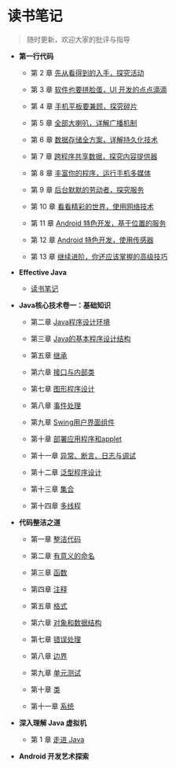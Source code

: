 # 读书笔记
> 随时更新，欢迎大家的批评与指导

- **第一行代码**

   * 第 2 章 [先从看得到的入手，探究活动](https://github.com/ZhangMiao147/android_learning_notes/blob/master/BookNote/%E7%AC%AC%E4%B8%80%E8%A1%8C%E4%BB%A3%E7%A0%81/%E7%AC%AC2%E7%AB%A0-%E5%85%88%E4%BB%8E%E7%9C%8B%E5%BE%97%E5%88%B0%E7%9A%84%E5%85%A5%E6%89%8B%EF%BC%8C%E6%8E%A2%E7%A9%B6%E6%B4%BB%E5%8A%A8.md)

   * 第 3 章 [软件也要拼脸蛋，UI 开发的点点滴滴](https://github.com/ZhangMiao147/android_learning_notes/blob/master/BookNote/%E7%AC%AC%E4%B8%80%E8%A1%8C%E4%BB%A3%E7%A0%81/%E7%AC%AC3%E7%AB%A0-%E8%BD%AF%E4%BB%B6%E4%B9%9F%E8%A6%81%E6%8B%BC%E8%84%B8%E8%9B%8B%2CUI%E5%BC%80%E5%8F%91%E7%9A%84%E7%82%B9%E7%82%B9%E6%BB%B4%E6%BB%B4.md)

   * 第 4 章 [手机平板要兼顾，探究碎片](https://github.com/ZhangMiao147/android_learning_notes/blob/master/BookNote/%E7%AC%AC%E4%B8%80%E8%A1%8C%E4%BB%A3%E7%A0%81/%E7%AC%AC4%E7%AB%A0-%E6%89%8B%E6%9C%BA%E5%B9%B3%E6%9D%BF%E8%A6%81%E5%85%BC%E9%A1%BE%EF%BC%8C%E6%8E%A2%E7%A9%B6%E7%A2%8E%E7%89%87.md)

   * 第 5 章 [全部大喇叭，详解广播机制](https://github.com/ZhangMiao147/android_learning_notes/blob/master/BookNote/%E7%AC%AC%E4%B8%80%E8%A1%8C%E4%BB%A3%E7%A0%81/%E7%AC%AC5%E7%AB%A0-%E5%85%A8%E9%83%A8%E5%A4%A7%E5%96%87%E5%8F%AD%EF%BC%8C%E8%AF%A6%E8%A7%A3%E5%B9%BF%E6%92%AD%E6%9C%BA%E5%88%B6.md)

   * 第 6 章 [数据存储全方案，详解持久化技术](https://github.com/ZhangMiao147/android_learning_notes/blob/master/BookNote/%E7%AC%AC%E4%B8%80%E8%A1%8C%E4%BB%A3%E7%A0%81/%E7%AC%AC6%E7%AB%A0-%E6%95%B0%E6%8D%AE%E5%AD%98%E5%82%A8%E5%85%A8%E6%96%B9%E6%A1%88%EF%BC%8C%E8%AF%A6%E8%A7%A3%E6%8C%81%E4%B9%85%E5%8C%96%E6%8A%80%E6%9C%AF.md)

   * 第 7 章 [跨程序共享数据，探究内容提供器](https://github.com/ZhangMiao147/android_learning_notes/blob/master/BookNote/%E7%AC%AC%E4%B8%80%E8%A1%8C%E4%BB%A3%E7%A0%81/%E7%AC%AC7%E7%AB%A0-%E8%B7%A8%E7%A8%8B%E5%BA%8F%E5%85%B1%E4%BA%AB%E6%95%B0%E6%8D%AE%EF%BC%8C%E6%8E%A2%E7%A9%B6%E5%86%85%E5%AE%B9%E6%8F%90%E4%BE%9B%E5%99%A8.md)

   * 第 8 章 [丰富你的程序，运行手机多媒体](https://github.com/ZhangMiao147/android_learning_notes/blob/master/BookNote/%E7%AC%AC%E4%B8%80%E8%A1%8C%E4%BB%A3%E7%A0%81/%E7%AC%AC8%E7%AB%A0-%E4%B8%B0%E5%AF%8C%E4%BD%A0%E7%9A%84%E7%A8%8B%E5%BA%8F%EF%BC%8C%E8%BF%90%E8%A1%8C%E6%89%8B%E6%9C%BA%E5%A4%9A%E5%AA%92%E4%BD%93.md)

   * 第 9 章 [后台默默的劳动者，探究服务](https://github.com/ZhangMiao147/android_learning_notes/blob/master/BookNote/%E7%AC%AC%E4%B8%80%E8%A1%8C%E4%BB%A3%E7%A0%81/%E7%AC%AC9%E7%AB%A0-%E5%90%8E%E5%8F%B0%E9%BB%98%E9%BB%98%E7%9A%84%E5%8A%B3%E5%8A%A8%E8%80%85%EF%BC%8C%E6%8E%A2%E7%A9%B6%E6%9C%8D%E5%8A%A1.md)

   * 第 10 章 [看看精彩的世界，使用网络技术](https://github.com/ZhangMiao147/android_learning_notes/blob/master/BookNote/%E7%AC%AC%E4%B8%80%E8%A1%8C%E4%BB%A3%E7%A0%81/%E7%AC%AC10%E7%AB%A0-%E7%9C%8B%E7%9C%8B%E7%B2%BE%E5%BD%A9%E7%9A%84%E4%B8%96%E7%95%8C%EF%BC%8C%E4%BD%BF%E7%94%A8%E7%BD%91%E7%BB%9C%E6%8A%80%E6%9C%AF.md)

   * 第 11 章 [Android 特色开发，基于位置的服务](https://github.com/ZhangMiao147/android_learning_notes/blob/master/BookNote/%E7%AC%AC%E4%B8%80%E8%A1%8C%E4%BB%A3%E7%A0%81/%E7%AC%AC11%E7%AB%A0-Android%E7%89%B9%E8%89%B2%E5%BC%80%E5%8F%91%EF%BC%8C%E5%9F%BA%E4%BA%8E%E4%BD%8D%E7%BD%AE%E7%9A%84%E6%9C%8D%E5%8A%A1.md)

   * 第 12 章 [Android 特色开发，使用传感器](https://github.com/ZhangMiao147/android_learning_notes/blob/master/BookNote/%E7%AC%AC%E4%B8%80%E8%A1%8C%E4%BB%A3%E7%A0%81/%E7%AC%AC12%E7%AB%A0-Android%E7%89%B9%E8%89%B2%E5%BC%80%E5%8F%91%EF%BC%8C%E4%BD%BF%E7%94%A8%E4%BC%A0%E6%84%9F%E5%99%A8.md)

   * 第 13 章 [继续进阶，你还应该掌握的高级技巧](https://github.com/ZhangMiao147/android_learning_notes/blob/master/BookNote/%E7%AC%AC%E4%B8%80%E8%A1%8C%E4%BB%A3%E7%A0%81/%E7%AC%AC13%E7%AB%A0-%E7%BB%A7%E7%BB%AD%E8%BF%9B%E9%98%B6%EF%BC%8C%E4%BD%A0%E8%BF%98%E5%BA%94%E8%AF%A5%E6%8E%8C%E6%8F%A1%E7%9A%84%E9%AB%98%E7%BA%A7%E6%8A%80%E5%B7%A7.md)

- **Effective Java**
   * [读书笔记](https://github.com/ZhangMiao147/android_learning_notes/blob/master/BookNote/Effective%20Java/EffectiveJavaReadRecord.txt)

- **Java核心技术卷一：基础知识**

    * 第二章 [Java程序设计环境](https://github.com/havenBoy/java-book-notes/blob/master/Java%E6%A0%B8%E5%BF%83%E6%8A%80%E6%9C%AF%E5%8D%B7%E4%B8%80%E5%9F%BA%E7%A1%80%E7%9F%A5%E8%AF%86/%E7%AC%AC2%E7%AB%A0-Java%E7%A8%8B%E5%BA%8F%E8%AE%BE%E8%AE%A1%E7%8E%AF%E5%A2%83.md)

    * 第三章 [Java的基本程序设计结构](https://github.com/havenBoy/java-book-notes/blob/master/Java%E6%A0%B8%E5%BF%83%E6%8A%80%E6%9C%AF%E5%8D%B7%E4%B8%80%E5%9F%BA%E7%A1%80%E7%9F%A5%E8%AF%86/%E7%AC%AC3%E7%AB%A0-Java%E7%9A%84%E5%9F%BA%E6%9C%AC%E7%A8%8B%E5%BA%8F%E8%AE%BE%E8%AE%A1%E7%BB%93%E6%9E%84.md)

    * 第五章 [继承](https://github.com/havenBoy/java-book-notes/blob/master/Java%E6%A0%B8%E5%BF%83%E6%8A%80%E6%9C%AF%E5%8D%B7%E4%B8%80%E5%9F%BA%E7%A1%80%E7%9F%A5%E8%AF%86/%E7%AC%AC5%E7%AB%A0-%E7%BB%A7%E6%89%BF.md)

    * 第六章 [接口与内部类](https://github.com/havenBoy/java-book-notes/blob/master/Java%E6%A0%B8%E5%BF%83%E6%8A%80%E6%9C%AF%E5%8D%B7%E4%B8%80%E5%9F%BA%E7%A1%80%E7%9F%A5%E8%AF%86/%E7%AC%AC6%E7%AB%A0-%E6%8E%A5%E5%8F%A3%E4%B8%8E%E5%86%85%E9%83%A8%E7%B1%BB.md)

    * 第七章 [图形程序设计](https://github.com/havenBoy/java-book-notes/blob/master/Java%E6%A0%B8%E5%BF%83%E6%8A%80%E6%9C%AF%E5%8D%B7%E4%B8%80%E5%9F%BA%E7%A1%80%E7%9F%A5%E8%AF%86/%E7%AC%AC7%E7%AB%A0-%E5%9B%BE%E5%BD%A2%E7%A8%8B%E5%BA%8F%E8%AE%BE%E8%AE%A1.md)

    * 第八章 [事件处理](https://github.com/havenBoy/java-book-notes/blob/master/Java%E6%A0%B8%E5%BF%83%E6%8A%80%E6%9C%AF%E5%8D%B7%E4%B8%80%E5%9F%BA%E7%A1%80%E7%9F%A5%E8%AF%86/%E7%AC%AC8%E7%AB%A0-%E4%BA%8B%E4%BB%B6%E5%A4%84%E7%90%86.md)

    * 第九章 [Swing用户界面组件](https://github.com/havenBoy/java-book-notes/blob/master/Java%E6%A0%B8%E5%BF%83%E6%8A%80%E6%9C%AF%E5%8D%B7%E4%B8%80%E5%9F%BA%E7%A1%80%E7%9F%A5%E8%AF%86/%E7%AC%AC9%E7%AB%A0-Swing%E7%94%A8%E6%88%B7%E7%95%8C%E9%9D%A2%E7%BB%84%E4%BB%B6.md)

    * 第十章 [部署应用程序和applet](https://github.com/havenBoy/java-book-notes/blob/master/Java%E6%A0%B8%E5%BF%83%E6%8A%80%E6%9C%AF%E5%8D%B7%E4%B8%80%E5%9F%BA%E7%A1%80%E7%9F%A5%E8%AF%86/%E7%AC%AC10%E7%AB%A0-%E9%83%A8%E7%BD%B2%E5%BA%94%E7%94%A8%E7%A8%8B%E5%BA%8F%E5%92%8Capplet.md)

    * 第十一章 [异常、断言、日志与调试](https://github.com/havenBoy/java-book-notes/blob/master/Java%E6%A0%B8%E5%BF%83%E6%8A%80%E6%9C%AF%E5%8D%B7%E4%B8%80%E5%9F%BA%E7%A1%80%E7%9F%A5%E8%AF%86/%E7%AC%AC11%E7%AB%A0-%E5%BC%82%E5%B8%B8%E3%80%81%E6%96%AD%E8%A8%80%E3%80%81%E6%97%A5%E5%BF%97%E5%92%8C%E8%B0%83%E8%AF%95.md)

    * 第十二章 [泛型程序设计](https://github.com/havenBoy/java-book-notes/blob/master/Java%E6%A0%B8%E5%BF%83%E6%8A%80%E6%9C%AF%E5%8D%B7%E4%B8%80%E5%9F%BA%E7%A1%80%E7%9F%A5%E8%AF%86/%E7%AC%AC12%E7%AB%A0-%E6%B3%9B%E5%9E%8B%E7%A8%8B%E5%BA%8F%E8%AE%BE%E8%AE%A1.md)

    * 第十三章 [集合](https://github.com/havenBoy/java-book-notes/blob/master/Java%E6%A0%B8%E5%BF%83%E6%8A%80%E6%9C%AF%E5%8D%B7%E4%B8%80%E5%9F%BA%E7%A1%80%E7%9F%A5%E8%AF%86/%E7%AC%AC13%E7%AB%A0-%E9%9B%86%E5%90%88.md)

    * 第十四章 [多线程](https://github.com/havenBoy/java-book-notes/blob/master/Java%E6%A0%B8%E5%BF%83%E6%8A%80%E6%9C%AF%E5%8D%B7%E4%B8%80%E5%9F%BA%E7%A1%80%E7%9F%A5%E8%AF%86/%E7%AC%AC14%E7%AB%A0-%E5%A4%9A%E7%BA%BF%E7%A8%8B.md)

- **代码整洁之道**
	* 第一章 [整洁代码](https://github.com/havenBoy/java-book-notes/blob/master/%E4%BB%A3%E7%A0%81%E6%95%B4%E6%B4%81%E4%B9%8B%E9%81%93/%E7%AC%AC1%E7%AB%A0-%E6%95%B4%E6%B4%81%E4%BB%A3%E7%A0%81.md)

	* 第二章 [有意义的命名](https://github.com/havenBoy/java-book-notes/blob/master/%E4%BB%A3%E7%A0%81%E6%95%B4%E6%B4%81%E4%B9%8B%E9%81%93/%E7%AC%AC2%E7%AB%A0-%E6%9C%89%E6%84%8F%E4%B9%89%E7%9A%84%E5%91%BD%E5%90%8D.md)

	* 第三章 [函数](https://github.com/havenBoy/java-book-notes/blob/master/%E4%BB%A3%E7%A0%81%E6%95%B4%E6%B4%81%E4%B9%8B%E9%81%93/%E7%AC%AC3%E7%AB%A0-%E5%87%BD%E6%95%B0.md)

	* 第四章 [注释](https://github.com/havenBoy/java-book-notes/blob/master/%E4%BB%A3%E7%A0%81%E6%95%B4%E6%B4%81%E4%B9%8B%E9%81%93/%E7%AC%AC4%E7%AB%A0-%E6%B3%A8%E9%87%8A.md)

	* 第五章 [格式](https://github.com/havenBoy/JavaBook-Notes/blob/master/%E4%BB%A3%E7%A0%81%E6%95%B4%E6%B4%81%E4%B9%8B%E9%81%93/%E7%AC%AC5%E7%AB%A0-%E6%A0%BC%E5%BC%8F.md)

	* 第六章 [对象和数据结构](https://github.com/havenBoy/JavaBook-Notes/blob/master/%E4%BB%A3%E7%A0%81%E6%95%B4%E6%B4%81%E4%B9%8B%E9%81%93/%E7%AC%AC6%E7%AB%A0-%E5%AF%B9%E8%B1%A1%E5%92%8C%E6%95%B0%E6%8D%AE%E7%BB%93%E6%9E%84.md)

	* 第七章 [错误处理](https://github.com/havenBoy/JavaBook-Notes/blob/master/%E4%BB%A3%E7%A0%81%E6%95%B4%E6%B4%81%E4%B9%8B%E9%81%93/%E7%AC%AC7%E7%AB%A0-%E9%94%99%E8%AF%AF%E5%A4%84%E7%90%86.md)

	* 第八章 [边界](https://github.com/havenBoy/JavaBook-Notes/blob/master/%E4%BB%A3%E7%A0%81%E6%95%B4%E6%B4%81%E4%B9%8B%E9%81%93/%E7%AC%AC8%E7%AB%A0-%E8%BE%B9%E7%95%8C.md)

	* 第九章 [单元测试](https://github.com/havenBoy/JavaBook-Notes/blob/master/%E4%BB%A3%E7%A0%81%E6%95%B4%E6%B4%81%E4%B9%8B%E9%81%93/%E7%AC%AC9%E7%AB%A0-%E5%8D%95%E5%85%83%E6%B5%8B%E8%AF%95.md)

	* 第十章 [类](https://github.com/havenBoy/JavaBook-Notes/blob/master/%E4%BB%A3%E7%A0%81%E6%95%B4%E6%B4%81%E4%B9%8B%E9%81%93/%E7%AC%AC10%E7%AB%A0-%E7%B1%BB.md)

	* 第十一章 [系统](https://github.com/havenBoy/JavaBook-Notes/blob/master/%E4%BB%A3%E7%A0%81%E6%95%B4%E6%B4%81%E4%B9%8B%E9%81%93/%E7%AC%AC11%E7%AB%A0-%E7%B3%BB%E7%BB%9F.md)


- **深入理解 Java 虚拟机**

	* 第 1 章 [走进 Java](https://github.com/ZhangMiao147/android_learning_notes/blob/master/BookNote/%E6%B7%B1%E5%85%A5%E7%90%86%E8%A7%A3%20Java%20%E8%99%9A%E6%8B%9F%E6%9C%BA/%E7%AC%AC1%E7%AB%A0-%E8%B5%B0%E8%BF%9BJava.md)

- **Android 开发艺术探索**













